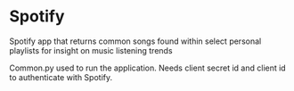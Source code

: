# Spotify
Spotify app that returns common songs found within select personal playlists for insight on music listening trends

Common.py used to run the application. Needs client secret id and client id to authenticate with Spotify.
